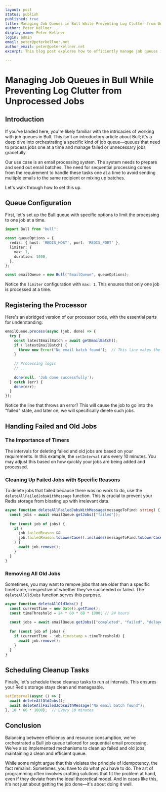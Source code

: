 ```yaml
---
layout: post
status: publish
published: true
title: Managing Job Queues in Bull While Preventing Log Clutter from Unprocessed Jobs
author: Peter Kellner
display_name: Peter Kellner
login: admin
email: peter@peterkellner.net
author_email: peter@peterkellner.net
excerpt: This blog post explores how to efficiently manage job queues in Bull, focusing on a specific use case, email processing. We delve into the nuances of serial queue processing and discuss strategies to prevent unnecessary log clutter from jobs that find no work to execute.

---
```


# Managing Job Queues in Bull While Preventing Log Clutter from Unprocessed Jobs

## Introduction

If you've landed here, you're likely familiar with the intricacies of working with job queues in Bull. This isn't an introductory article about Bull; it's a deep dive into orchestrating a specific kind of job queue—queues that need to process jobs one at a time and manage failed or unnecessary jobs gracefully.

Our use case is an email processing system. The system needs to prepare and send out email batches. The need for sequential processing comes from the requirement to handle these tasks one at a time to avoid sending multiple emails to the same recipient or mixing up batches.

Let's walk through how to set this up.

## Queue Configuration

First, let's set up the Bull queue with specific options to limit the processing to one job at a time.

```typescript
import Bull from "bull";

const queueOptions = {
  redis: { host: 'REDIS_HOST', port: 'REDIS_PORT' },
  limiter: {
    max: 1,
    duration: 1000,
  },
};

const emailQueue = new Bull("EmailQueue", queueOptions);
```

Notice the `limiter` configuration with `max: 1`. This ensures that only one job is processed at a time.

## Registering the Processor

Here's an abridged version of our processor code, with the essential parts for understanding:

```typescript
emailQueue.process(async (job, done) => {
  try {
    const latestEmailBatch = await getEmailBatch();
    if (!latestEmailBatch) {
      throw new Error("No email batch found");  // This line makes the job fail
    }
    
    // Processing logic
    // ...
    
    done(null, 'Job done successfully');
  } catch (err) {
    done(err);
  }
});
```

Notice the line that throws an error? This will cause the job to go into the "failed" state, and later on, we will specifically delete such jobs.

## Handling Failed and Old Jobs

### The Importance of Timers

The intervals for deleting failed and old jobs are based on your requirements. In this example, the `setInterval` runs every 10 minutes. You may adjust this based on how quickly your jobs are being added and processed.

### Cleaning Up Failed Jobs with Specific Reasons

To delete jobs that failed because there was no work to do, use the `deleteAllFailedJobsWithMessage` function. This is crucial to prevent your Redis storage from bloating up with irrelevant data.

```typescript
async function deleteAllFailedJobsWithMessage(messageToFind: string) {
  const jobs = await emailQueue.getJobs(["failed"]);
  
  for (const job of jobs) {
    if (
      job.failedReason &&
      job.failedReason.toLowerCase().includes(messageToFind.toLowerCase())
    ) {
      await job.remove();
    }
  }
}
```

### Removing All Old Jobs

Sometimes, you may want to remove jobs that are older than a specific timeframe, irrespective of whether they've succeeded or failed. The `deleteAllOldJobs` function serves this purpose.

```typescript
async function deleteAllOldJobs() {
  const currentTime = new Date().getTime();
  const timeThreshold = 24 * 60 * 60 * 1000; // 24 hours
  
  const jobs = await emailQueue.getJobs(["completed", "failed", "delayed", "active", "waiting"]);
  
  for (const job of jobs) {
    if (currentTime - job.timestamp > timeThreshold) {
      await job.remove();
    }
  }
}
```

## Scheduling Cleanup Tasks

Finally, let's schedule these cleanup tasks to run at intervals. This ensures your Redis storage stays clean and manageable.

```typescript
setInterval(async () => {
  await deleteAllOldJobs();
  await deleteAllFailedJobsWithMessage("No email batch found");
}, 10 * 60 * 1000);  // Every 10 minutes
```

## Conclusion

Balancing between efficiency and resource consumption, we've orchestrated a Bull job queue tailored for sequential email processing. We've also implemented mechanisms to clean up failed and old jobs, maintaining a clean and efficient queue.

While some might argue that this violates the principle of idempotency, the fact remains: Sometimes, you have to do what you have to do. The art of programming often involves crafting solutions that fit the problem at hand, even if they deviate from the ideal theoretical model. And in cases like this, it's not just about getting the job done—it's about doing it well.